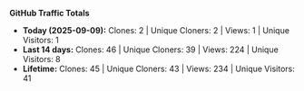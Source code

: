
**GitHub Traffic Totals**

- **Today (2025-09-09):** Clones: 2 | Unique Cloners: 2 | Views: 1 | Unique Visitors: 1
- **Last 14 days:** Clones: 46 | Unique Cloners: 39 | Views: 224 | Unique Visitors: 8
- **Lifetime:** Clones: 45 | Unique Cloners: 43 | Views: 234 | Unique Visitors: 41
